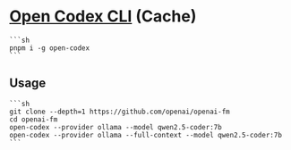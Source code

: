 # [Open Codex CLI](https://github.com/ymichael/open-codex) (Cache)

````{tab} ArchWSL
```sh
pnpm i -g open-codex
```
````

## Usage

````{tab} ArchWSL
```sh
git clone --depth=1 https://github.com/openai/openai-fm
cd openai-fm
open-codex --provider ollama --model qwen2.5-coder:7b
open-codex --provider ollama --full-context --model qwen2.5-coder:7b
```
````